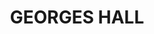 ---
lastmod: '2025-04-06T06:05:20+00:00'
latitude: -33.908788
layout: suburb
longitude: 150.986277
postcode: '2198'
state: NSW
title: GEORGES HALL
url: /nsw/georges-hall/
---